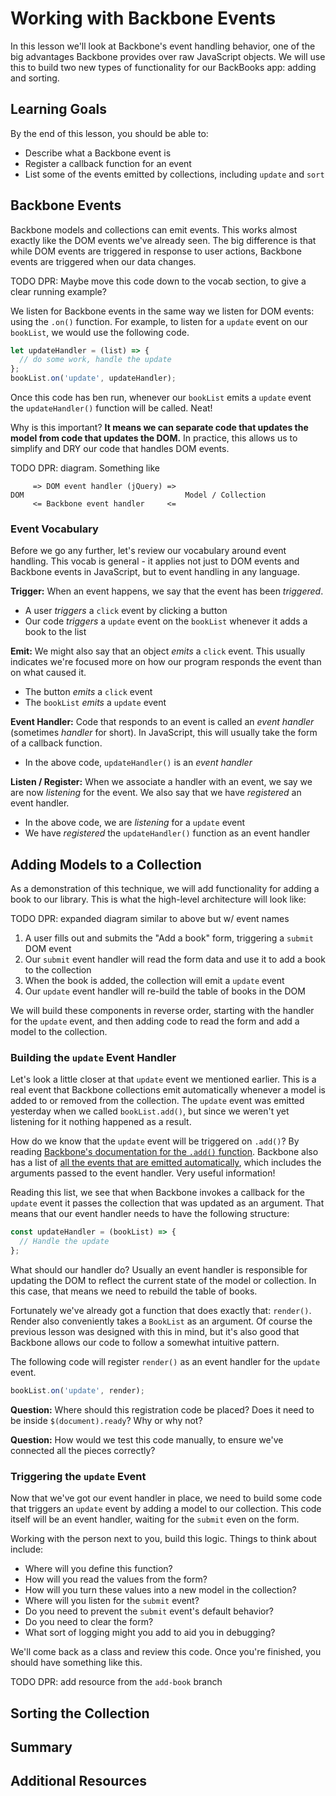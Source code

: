 # Working with Backbone Events

In this lesson we'll look at Backbone's event handling behavior, one of the big advantages Backbone provides over raw JavaScript objects. We will use this to build two new types of functionality for our BackBooks app: adding and sorting.

## Learning Goals

By the end of this lesson, you should be able to:

- Describe what a Backbone event is
- Register a callback function for an event
- List some of the events emitted by collections, including `update` and `sort`

## Backbone Events

Backbone models and collections can emit events. This works almost exactly like the DOM events we've already seen. The big difference is that while DOM events are triggered in response to user actions, Backbone events are triggered when our data changes.

TODO DPR: Maybe move this code down to the vocab section, to give a clear running example?

We listen for Backbone events in the same way we listen for DOM events: using the `.on()` function. For example, to listen for a `update` event on our `bookList`, we would use the following code.

```javascript
let updateHandler = (list) => {
  // do some work, handle the update
};
bookList.on('update', updateHandler);
```

Once this code has ben run, whenever our `bookList` emits a `update` event the `updateHandler()` function will be called. Neat!

Why is this important? **It means we can separate code that updates the model from code that updates the DOM.** In practice, this allows us to simplify and DRY our code that handles DOM events.

TODO DPR: diagram. Something like
```
     => DOM event handler (jQuery) =>
DOM                                    Model / Collection
     <= Backbone event handler     <=
```
### Event Vocabulary

Before we go any further, let's review our vocabulary around event handling. This vocab is general - it applies not just to DOM events and Backbone events in JavaScript, but to event handling in any language.

**Trigger:** When an event happens, we say that the event has been _triggered_.
- A user _triggers_ a `click` event by clicking a button
- Our code _triggers_ a `update` event on the `bookList` whenever it adds a book to the list

**Emit:** We might also say that an object _emits_ a `click` event. This usually indicates we're focused more on how our program responds the event than on what caused it.
- The button _emits_ a `click` event
- The `bookList` _emits_ a `update` event

**Event Handler:** Code that responds to an event is called an _event handler_ (sometimes _handler_ for short). In JavaScript, this will usually take the form of a callback function.
- In the above code, `updateHandler()` is an _event handler_

**Listen / Register:** When we associate a handler with an event, we say we are now _listening_ for the event. We also say that we have _registered_ an event handler.
- In the above code, we are _listening_ for a `update` event
- We have _registered_ the `updateHandler()` function as an event handler

## Adding Models to a Collection

As a demonstration of this technique, we will add functionality for adding a book to our library. This is what the high-level architecture will look like:

TODO DPR: expanded diagram similar to above but w/ event names

1. A user fills out and submits the "Add a book" form, triggering a `submit` DOM event
1. Our `submit` event handler will read the form data and use it to add a book to the collection
1. When the book is added, the collection will emit a `update` event
1. Our `update` event handler will re-build the table of books in the DOM

We will build these components in reverse order, starting with the handler for the `update` event, and then adding code to read the form and add a model to the collection.

### Building the `update` Event Handler

Let's look a little closer at that `update` event we mentioned earlier. This is a real event that Backbone collections emit automatically whenever a model is added to or removed from the collection. The `update` event was emitted yesterday when we called `bookList.add()`, but since we weren't yet listening for it nothing happened as a result.

How do we know that the `update` event will be triggered on `.add()`? By reading [Backbone's documentation for the `.add()` function](http://backbonejs.org/#Collection-add). Backbone also has a list of [all the events that are emitted automatically](http://backbonejs.org/#Events-catalog), which includes the arguments passed to the event handler. Very useful information!

Reading this list, we see that when Backbone invokes a callback for the `update` event it passes the collection that was updated as an argument. That means that our event handler needs to have the following structure:

```javascript
const updateHandler = (bookList) => {
  // Handle the update
};
```

What should our handler do? Usually an event handler is responsible for updating the DOM to reflect the current state of the model or collection. In this case, that means we need to rebuild the table of books.

Fortunately we've already got a function that does exactly that: `render()`. Render also conveniently takes a `BookList` as an argument. Of course the previous lesson was designed with this in mind, but it's also good that Backbone allows our code to follow a somewhat intuitive pattern.

The following code will register `render()` as an event handler for the `update` event.

```javascript
bookList.on('update', render);
```

**Question:** Where should this registration code be placed? Does it need to be inside `$(document).ready`? Why or why not?

**Question:** How would we test this code manually, to ensure we've connected all the pieces correctly?

### Triggering the `update` Event

Now that we've got our event handler in place, we need to build some code that triggers an `update` event by adding a model to our collection. This code itself will be an event handler, waiting for the `submit` even on the form.

Working with the person next to you, build this logic. Things to think about include:

- Where will you define this function?
- How will you read the values from the form?
- How will you turn these values into a new model in the collection?
- Where will you listen for the `submit` event?
- Do you need to prevent the `submit` event's default behavior?
- Do you need to clear the form?
- What sort of logging might you add to aid you in debugging?

We'll come back as a class and review this code. Once you're finished, you should have something like this.

TODO DPR: add resource from the `add-book` branch

## Sorting the Collection



## Summary

## Additional Resources

